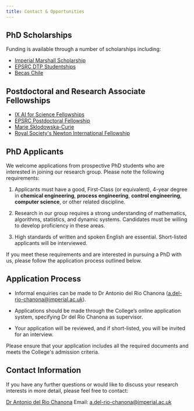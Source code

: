 ```yaml
---
title: Contact & Opportunities
---
```

## PhD Scholarships

Funding is available through a number of scholarships including:
- [Imperial Marshall Scholarship](https://www.imperial.ac.uk/study/fees-and-funding/postgraduate-taught/grants-scholarships/international-scholarship-collaborations/ims/)
- [EPSRC DTP Studentships](https://www.imperial.ac.uk/chemical-engineering/courses/postgraduate/phd/scholarships/)
- [Becas Chile](https://www.conicyt.cl/becasconicyt/postulantes/oferta-becas/#tab-02)

## Postdoctoral and Research Associate Fellowships 

- [IX AI for Science Fellowships](https://www.imperial.ac.uk/ix-ai-in-science/apply/)
- [EPSRC Postdoctoral Fellowship](https://www.ukri.org/opportunity/epsrc-post-doctoral-fellowships-dec-2023-responsive-mode/)
- [Marie Sklodowska-Curie](https://marie-sklodowska-curie-actions.ec.europa.eu/funding)
- [Royal Society's Newton International Fellowship](https://royalsociety.org/grants/newton-international/)


## PhD Applicants

We welcome applications from prospective PhD students who are interested in joining our research group. Please note the following requirements:

1. Applicants must have a good, First-Class (or equivalent), 4-year degree in **chemical engineering**, **process engineering**, **control engineering**, **computer science**, or other related discipline.

2. Research in our group requires a strong understanding of mathematics, algorithms, statistics, and dynamic systems. Candidates must be willing to develop proficiency in these areas.

3. High standards of written and spoken English are essential. Short-listed applicants will be interviewed.

If you meet these requirements and are interested in pursuing a PhD with us, please follow the application process outlined below.

## Application Process

- Informal enquiries can be made to Dr Antonio del Rio Chanona (a.del-rio-chanona@imperial.ac.uk).

- Applications should be made through the College’s online application system, specifying Dr del Rio Chanona as supervisor.

- Your application will be reviewed, and if short-listed, you will be invited for an interview.

Please ensure that your application includes all the required documents and meets the College's admission criteria.

## Contact Information

If you have any further questions or would like to discuss your research interests in more detail, please feel free to contact:

[Dr Antonio del Rio Chanona](https://optimalpse.github.io/author/dr.-ehecatl-antonio-del-rio-chanona/)
Email: [a.del-rio-chanona@imperial.ac.uk](mailto:a.del-rio-chanona@imperial.ac.uk)